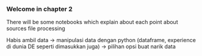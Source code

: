 ### Welcome in chapter 2

There will be some notebooks which explain about each point about sources file processing


Habis ambil data 
 -> manipulasi data dengan python (dataframe, experience di dunia DE seperti dimasukkan juga)
 -> pilihan opsi buat narik data